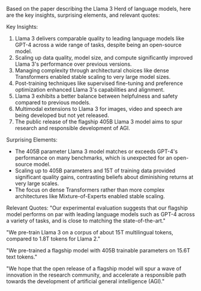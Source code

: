 Based on the paper describing the Llama 3 Herd of language models, here are the key insights, surprising elements, and relevant quotes:

Key Insights:
1. Llama 3 delivers comparable quality to leading language models like GPT-4 across a wide range of tasks, despite being an open-source model. 
2. Scaling up data quality, model size, and compute significantly improved Llama 3's performance over previous versions.
3. Managing complexity through architectural choices like dense Transformers enabled stable scaling to very large model sizes.
4. Post-training techniques like supervised fine-tuning and preference optimization enhanced Llama 3's capabilities and alignment.
5. Llama 3 exhibits a better balance between helpfulness and safety compared to previous models.
6. Multimodal extensions to Llama 3 for images, video and speech are being developed but not yet released.
7. The public release of the flagship 405B Llama 3 model aims to spur research and responsible development of AGI.

Surprising Elements:
- The 405B parameter Llama 3 model matches or exceeds GPT-4's performance on many benchmarks, which is unexpected for an open-source model.
- Scaling up to 405B parameters and 15T of training data provided significant quality gains, contrasting beliefs about diminishing returns at very large scales.
- The focus on dense Transformers rather than more complex architectures like Mixture-of-Experts enabled stable scaling.

Relevant Quotes:
"Our experimental evaluation suggests that our flagship model performs on par with leading language models such as GPT-4 across a variety of tasks, and is close to matching the state-of-the-art."

"We pre-train Llama 3 on a corpus of about 15T multilingual tokens, compared to 1.8T tokens for Llama 2."

"We pre-trained a flagship model with 405B trainable parameters on 15.6T text tokens."

"We hope that the open release of a flagship model will spur a wave of innovation in the research community, and accelerate a responsible path towards the development of artificial general intelligence (AGI)."